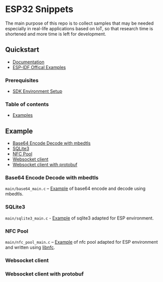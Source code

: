 # ESP32 Snippets

The main purpose of this repo is to collect samples that may be needed especially in real-life applications based on IoT, so that research time is shortened and more time is left for development.

## Quickstart
- [Documentation](https://docs.espressif.com/projects/esp-idf/en/latest/esp32)
- [ESP-IDF Offical Examples](https://github.com/espressif/esp-idf/tree/master/examples)

### Prerequisites

- [SDK Environment Setup](https://docs.espressif.com/projects/esp-idf/en/latest/esp32/get-started/index.html#step-1-install-prerequisites)

### Table of contents

* [Examples](#examples)

## Example
* [Base64 Encode Decode with mbedtls](#base64-encode-decode-with-mbedtls)
* [SQLite3](#sqlite3)
* [NFC Pool](#nfc-pool)
* [Websocket client](#websocket-client)
* [Websocket client with protobuf](#websocket-client-with-protobuf)

### Base64 Encode Decode with mbedtls
`main/base64_main.c` – [Example](https://github.com/myalcinkayadev/esp32-base64-mbedtls) of base64 encode and decode  using mbedtls.

### SQLite3
`main/sqlite3_main.c` - [Example](https://github.com/myalcinkayadev/esp32-sqlite3) of sqlite3 adapted for ESP environment.

### NFC Pool
`main/nfc_pool_main.c` – [Example](https://github.com/myalcinkayadev/esp32-libnfc) of nfc pool adapted for ESP environment and written using [libnfc](https://github.com/nfc-tools/libnfc).

### Websocket client

### Websocket client with protobuf
